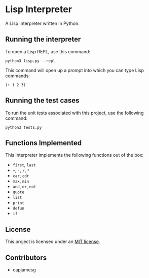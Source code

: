 # Lisp Interpreter

A Lisp interpreter written in Python.

## Running the interpreter

To open a Lisp REPL, use this command:

```
python3 lisp.py --repl
```

This command will open up a prompt into which you can type Lisp commands:

```
(+ 1 2 3)
```

## Running the test cases

To run the unit tests associated with this project, use the following command:

```
python3 tests.py
```

## Functions Implemented

This interpreter implements the following functions out of the box:

- `first`, `last`
- `+`, `-`, `/`, `*`
- `car`, `cdr`
- `max`, `min`
- `and`, `or`, `not`
- `quote`
- `list`
- `print`
- `defun`
- `if`

## License

This project is licensed under an [MIT license](LICENSE).

## Contributors

- capjamesg
